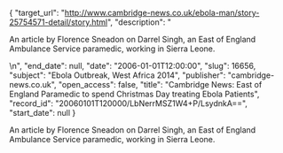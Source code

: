 {
  "target_url": "http://www.cambridge-news.co.uk/ebola-man/story-25754571-detail/story.html", 
  "description": "<p>An article by Florence Sneadon on Darrel Singh, an East of England Ambulance Service paramedic, working in Sierra Leone.</p>\n", 
  "end_date": null, 
  "date": "2006-01-01T12:00:00", 
  "slug": 16656, 
  "subject": "Ebola Outbreak, West Africa 2014", 
  "publisher": "cambridge-news.co.uk", 
  "open_access": false, 
  "title": "Cambridge News: East of England Paramedic to spend Christmas Day treating Ebola Patients", 
  "record_id": "20060101T120000/LbNerrMSZ1W4+P/LsydnkA==", 
  "start_date": null
}

<p>An article by Florence Sneadon on Darrel Singh, an East of England Ambulance Service paramedic, working in Sierra Leone.</p>
